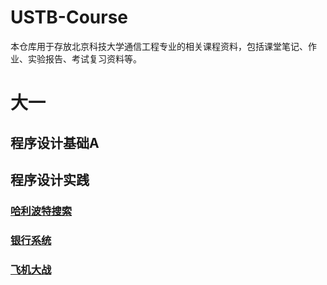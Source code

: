 # USTB-Course
本仓库用于存放北京科技大学通信工程专业的相关课程资料，包括课堂笔记、作业、实验报告、考试复习资料等。

# 大一

## 程序设计基础A

## 程序设计实践

### [哈利波特搜索](https://github.com/study-233/USTB-Course/tree/main/%E5%A4%A7%E4%B8%80/%E7%A8%8B%E5%BA%8F%E8%AE%BE%E8%AE%A1%E5%AE%9E%E8%B7%B5/harry_search)

### [银行系统](https://github.com/study-233/USTB-Course/tree/main/%E5%A4%A7%E4%B8%80/%E7%A8%8B%E5%BA%8F%E8%AE%BE%E8%AE%A1%E5%AE%9E%E8%B7%B5/bank_system)

### [飞机大战](https://github.com/study-233/USTB-Course/tree/main/%E5%A4%A7%E4%B8%80/%E7%A8%8B%E5%BA%8F%E8%AE%BE%E8%AE%A1%E5%AE%9E%E8%B7%B5/plane_fight)

